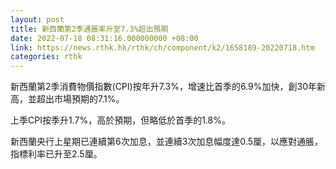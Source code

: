 ```yaml
---
layout: post
title: 新西蘭第2季通脹率升至7.3%超出預期
date: 2022-07-18 08:31:16.000000000 +08:00
link: https://news.rthk.hk/rthk/ch/component/k2/1658189-20220718.htm
categories: rthk
---
```


新西蘭第2季消費物價指數(CPI)按年升7.3%，增速比首季的6.9%加快，創30年新高，並超出市場預期的7.1%。

上季CPI按季升1.7%，高於預期，但略低於首季的1.8%。

新西蘭央行上星期已連續第6次加息，並連續3次加息幅度達0.5厘，以應對通脹，指標利率已升至2.5厘。
